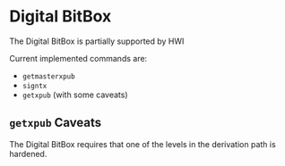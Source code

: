 # Digital BitBox

The Digital BitBox is partially supported by HWI

Current implemented commands are:

* `getmasterxpub`
* `signtx`
* `getxpub` (with some caveats)

## `getxpub` Caveats

The Digital BitBox requires that one of the levels in the derivation path is hardened.
